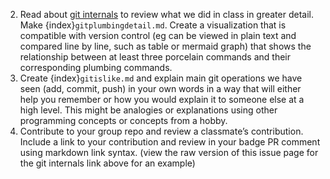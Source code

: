 2. Read about [git internals](https://git-scm.com/book/en/v2/Git-Internals-Git-Objects) to review what we did in class in greater detail. Make {index}`gitplumbingdetail.md`. Create a visualization that is compatible with version control (eg can be viewed in plain text and compared line by line, such as table or mermaid graph) that shows the relationship between at least three porcelain commands and their corresponding plumbing commands. 
3. Create {index}`gitislike.md` and explain main git operations we have seen (add, commit, push) in your own words in a way that will either help you remember or how you would explain it to someone else at a high level. This might be analogies or explanations using other programming concepts or concepts from a hobby. 
1. Contribute to your group repo and review a classmate’s contribution. Include a link to your contribution and review in your badge PR comment using markdown link syntax. (view the raw version of this issue page for the git internals link above for an example)